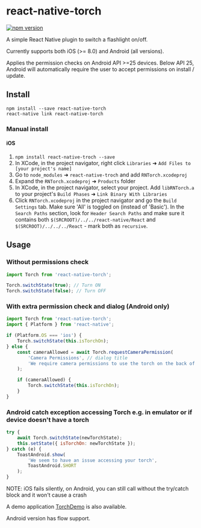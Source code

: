 # react-native-torch

[![npm version](https://badge.fury.io/js/react-native-torch.svg)](http://badge.fury.io/js/react-native-torch)

A simple React Native plugin to switch a flashlight on/off.

Currently supports both iOS (>= 8.0) and Android (all versions).

Applies the permission checks on Android API >=25 devices. Below API 25, Android will automatically require the user to accept permissions on install / update.

## Install

```shell
npm install --save react-native-torch
react-native link react-native-torch
```

### Manual install
#### iOS
1. `npm install react-native-troch --save`
2. In XCode, in the project navigator, right click `Libraries` ➜ `Add Files to [your project's name]`
3. Go to `node_modules` ➜ `react-native-troch` and add `RNTorch.xcodeproj`
4. Expand the `RNTorch.xcodeproj` ➜ `Products` folder
5. In XCode, in the project navigator, select your project. Add `libRNTorch.a` to your project's `Build Phases` ➜ `Link Binary With Libraries`
6. Click `RNTorch.xcodeproj` in the project navigator and go the `Build Settings` tab. Make sure 'All' is toggled on (instead of 'Basic'). In the `Search Paths` section, look for `Header Search Paths` and make sure it contains both `$(SRCROOT)/../../react-native/React` and `$(SRCROOT)/../../../React` - mark both as `recursive`.


## Usage

### Without permissions check

```js
import Torch from 'react-native-torch';

Torch.switchState(true); // Turn ON
Torch.switchState(false); // Turn OFF
```

### With extra permission check and dialog (Android only)

```js
import Torch from 'react-native-torch';
import { Platform } from 'react-native';

if (Platform.OS === 'ios') {
	Torch.switchState(this.isTorchOn);
} else {
	const cameraAllowed = await Torch.requestCameraPermission(
		'Camera Permissions', // dialog title
		'We require camera permissions to use the torch on the back of your phone.' // dialog body
	);

	if (cameraAllowed) {
		Torch.switchState(this.isTorchOn);
	}
}
```

### Android catch exception accessing Torch e.g. in emulator or if device doesn't have a torch

```js
try {
	await Torch.switchState(newTorchState);
	this.setState({ isTorchOn: newTorchState });
} catch (e) {
	ToastAndroid.show(
		'We seem to have an issue accessing your torch',
		ToastAndroid.SHORT
	);
}
```

NOTE:
iOS fails silently, on Android, you can still call without the try/catch block and it won't cause a crash

A demo application [TorchDemo](https://github.com/ludo/TorchDemo) is also
available.

Android version has flow support.
